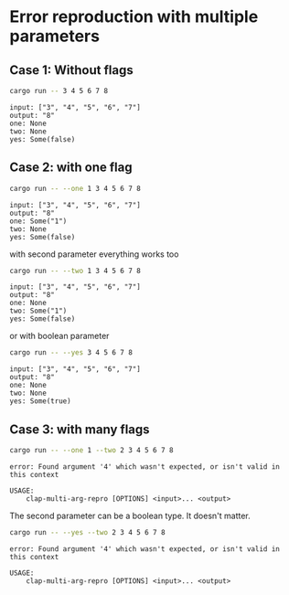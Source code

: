# Error reproduction with multiple parameters

## Case 1: Without flags

```sh
cargo run -- 3 4 5 6 7 8
```

```
input: ["3", "4", "5", "6", "7"]
output: "8"
one: None
two: None
yes: Some(false)
```

## Case 2: with one flag

```sh
cargo run -- --one 1 3 4 5 6 7 8
```

```
input: ["3", "4", "5", "6", "7"]
output: "8"
one: Some("1")
two: None
yes: Some(false)
```

with second parameter everything works too

```sh
cargo run -- --two 1 3 4 5 6 7 8
```

```
input: ["3", "4", "5", "6", "7"]
output: "8"
one: None
two: Some("1")
yes: Some(false)
```

or with boolean parameter

```sh
cargo run -- --yes 3 4 5 6 7 8
```

```
input: ["3", "4", "5", "6", "7"]
output: "8"
one: None
two: None
yes: Some(true)
```

## Case 3: with many flags

```sh
cargo run -- --one 1 --two 2 3 4 5 6 7 8
```

```
error: Found argument '4' which wasn't expected, or isn't valid in this context

USAGE:
    clap-multi-arg-repro [OPTIONS] <input>... <output>
```

The second parameter can be a boolean type. It doesn't matter.

```sh
cargo run -- --yes --two 2 3 4 5 6 7 8
```

```
error: Found argument '4' which wasn't expected, or isn't valid in this context

USAGE:
    clap-multi-arg-repro [OPTIONS] <input>... <output>
```
